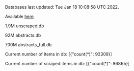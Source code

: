 Databases last updated: Tue Jan 18 10:08:58 UTC 2022. 

Available [here](https://github.com/cbeauhilton/ash-db/releases).

1.9M	unscraped.db

92M	abstracts.db

700M	abstracts_full.db

Current number of items in db:
[{"count(*)": 93309}]

Current number of scraped items in db:
[{"count(*)": 86865}]
